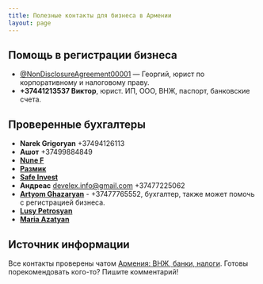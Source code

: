 ```yaml
---
title: Полезные контакты для бизнеса в Армении
layout: page
---
```


## Помощь в регистрации бизнеса

- [@NonDisclosureAgreement00001](https://t.me/NonDisclosureAgreement00001) — Георгий, юрист по корпоративному и налоговому праву.
- **+37441213537 Виктор**, юрист. ИП, ООО, ВНЖ, паспорт, банковские счета.

[//]: # (- [@Armenia_business_integration]&#40;https://t.me/Armenia_business_integration&#41; — Акоб, юрист, помогает в открытии ИП и ООО, открытии счетов, )

## Проверенные бухгалтеры

- **Narek Grigoryan** +37494126113
- **Ашот** +37499884849
- **[Nune F](https://t.me/naxsh123)**
- **[Размик](https://t.me/trustmeiamaaccountant)**
- **[Safe Invest](https://t.me/safe_invest_accounting)**
- **Андреас** develex.info@gmail.com +37477225062
- **[Artyom Ghazaryan](https://t.me/ArtCountLLC)** - +37477765552, бухгалтер, также может помочь с регистрацией бизнеса.
- **[Lusy Petrosyan](https://t.me/Lusy555)**
- **[Maria Azatyan](https://t.me/Mariagenry)**

[//]: # (- **[Lusine Tsaturyan]&#40;https://t.me/Lusine_Tsaturyan&#41;** — цены выше среднего, но очень развернутые консультации. удалено по просьбе)

## Источник информации

Все контакты проверены чатом [Армения: ВНЖ, банки, налоги](https://t.me/am_banking_and_relocation_chat). Готовы
порекомендовать кого-то? Пишите комментарий!
